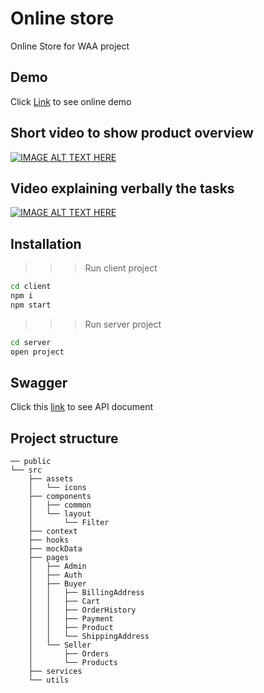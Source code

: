 
# Online store
Online Store for WAA project

## Demo

Click [Link](https://zealous-mushroom-0042a8d1e.5.azurestaticapps.net/) to see online demo

## Short video to show product overview
[![IMAGE ALT TEXT HERE](https://img.youtube.com/vi/w4TOjGfZYXw/0.jpg)](https://www.youtube.com/watch?v=w4TOjGfZYXw)

## Video explaining verbally the tasks
[![IMAGE ALT TEXT HERE](https://img.youtube.com/vi/d2bodg2xvI0/0.jpg)](https://www.youtube.com/watch?v=d2bodg2xvI0)

## Installation

 >>> Run client project

 ```bash
 cd client
 npm i
 npm start
 ```

 >>> Run server project

 ```bash
 cd server
 open project
 ```

## Swagger 
Click this [link](https://mini-online-market-bngbdjhuand6cscg.westus-01.azurewebsites.net/swagger-ui/index.html#/) to see API document

## Project structure
```
── public
└── src
    ├── assets
    │   └── icons
    ├── components
    │   ├── common
    │   └── layout
    │       └── Filter
    ├── context
    ├── hooks
    ├── mockData
    ├── pages
    │   ├── Admin
    │   ├── Auth
    │   ├── Buyer
    │   │   ├── BillingAddress
    │   │   ├── Cart
    │   │   ├── OrderHistory
    │   │   ├── Payment
    │   │   ├── Product
    │   │   └── ShippingAddress
    │   └── Seller
    │       ├── Orders
    │       └── Products
    ├── services
    └── utils
```
